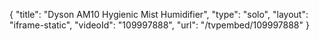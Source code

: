 {
    "title": "Dyson AM10 Hygienic Mist Humidifier",
    "type": "solo",
    "layout": "iframe-static",
    "videoId": "109997888",
    "url": "\/tvpembed\/109997888"
}